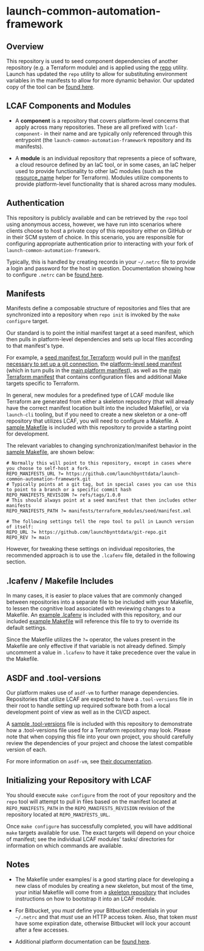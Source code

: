 # launch-common-automation-framework

## Overview

This repository is used to seed component dependencies of another repository (e.g. a Terraform module) and is applied using the [repo](https://gerrit.googlesource.com/git-repo/) utility.  Launch has updated the `repo` utility to allow for substituting environment variables in the manifests to allow for more dynamic behavior. Our updated copy of the tool can be [found here](https://github.com/launchbynttdata/git-repo).

## LCAF Components and Modules

- A **component** is a repository that covers platform-level concerns that apply across many repositories. These are all prefixed with `lcaf-component-` in their name and are typically only referenced through this entrypoint (the `launch-common-automation-framework` repository and its manifests).

- A **module** is an individual repository that represents a piece of software, a cloud resource defined by an IaC tool, or in some cases, an IaC helper used to provide functionality to other IaC modules (such as the [resource_name](https://github.com/launchbynttdata/tf-launch-module_library-resource_name) helper for Terraform). Modules utilize components to provide platform-level functionality that is shared across many modules.

## Authentication

This repository is publicly available and can be retrieved by the `repo` tool using anonymous access, however, we have run into scenarios where clients choose to host a private copy of this repository either on GitHub or in their SCM system of choice. In this scenario, you are responsible for configuring appropriate authentication prior to interacting with your fork of `launch-common-automation-framework`. 

Typically, this is handled by creating records in your `~/.netrc` file to provide a login and password for the host in question. Documentation showing how to configure `.netrc` can be [found here](https://everything.curl.dev/usingcurl/netrc).

## Manifests

Manifests define a composable structure of repositories and files that are synchronized into a repository when `repo init` is invoked by the `make configure` target. 

Our standard is to point the initial manifest target at a seed manifest, which then pulls in platform-level dependencies and sets up local files according to that manifest's type. 

For example, a [seed manifest for Terraform](manifests/terraform_modules/seed/manifest.xml) would pull in the [manifest necessary to set up a git connection](manifests/git-connection/manifest.xml), the [platform-level seed manifest](manifests/platform/seed/manifest.xml) (which in turn pulls in the [main platform manifest](manifests/platform/manifest/manifest.xml)), as well as the [main Terraform manifest](manifests/terraform_modules/manifest/manifest.xml) that contains configuration files and additional Make targets specific to Terraform.

In general, new modules for a predefined type of LCAF module like Terraform are generated from either a skeleton repository (that will already have the correct manifest location built into the included Makefile), or via `launch-cli` tooling, but if you need to create a new skeleton or a one-off repository that utilizes LCAF, you will need to configure a Makefile. A [sample Makefile](examples/Makefile) is included with this repository to provide a starting point for development. 

The relevant variables to changing synchronization/manifest behavior in the [sample Makefile](examples/Makefile), are shown below:

```
# Normally this will point to this repository, except in cases where you choose to self-host a fork.
REPO_MANIFESTS_URL ?= https://github.com/launchbynttdata/launch-common-automation-framework.git
# Typically points at a git tag, but in special cases you can use this to point to a branch or a specific commit hash
REPO_MANIFESTS_REVISION ?= refs/tags/1.0.0
# This should always point at a seed manifest that then includes other manifests
REPO_MANIFESTS_PATH ?= manifests/terraform_modules/seed/manifest.xml

# The following settings tell the repo tool to pull in Launch version of itself:
REPO_URL ?= https://github.com/launchbynttdata/git-repo.git
REPO_REV ?= main
```

However, for tweaking these settings on individual repositories, the recommended approach is to use the `.lcafenv` file, detailed in the following section.

## .lcafenv / Makefile Includes

In many cases, it is easier to place values that are commonly changed between repositories into a separate file to be included with your Makefile, to lessen the cognitive load associated with reviewing changes to a Makefile. An [example .lcafenv](examples/.lcafenv) is included with this repository, and our included [example Makefile](examples/Makefile) will reference this file to try to override its default settings.

Since the Makefile utilizes the `?=` operator, the values present in the Makefile are only effective if that variable is not already defined. Simply uncomment a value in `.lcafenv` to have it take precedence over the value in the Makefile.

## ASDF and .tool-versions

Our platform makes use of `asdf-vm` to further manage dependencies. Repositories that utilize LCAF are expected to have a `.tool-versions` file in their root to handle setting up required software both from a local development point of view as well as in the CI/CD aspect.

A [sample .tool-versions](examples/.tool-versions) file is included with this repository to demonstrate how a .tool-versions file used for a Terraform repository may look. Please note that when copying this file into your own project, you should carefully review the dependencies of your project and choose the latest compatible version of each.

For more information on `asdf-vm`, see [their documentation](https://asdf-vm.com/guide/introduction.html).

## Initializing your Repository with LCAF

You should execute `make configure` from the root of your repository and the `repo` tool will attempt to pull in files based on the manifest located at  `REPO_MANIFESTS_PATH` in the `REPO_MANIFESTS_REVISION` revision of the repository located at `REPO_MANIFESTS_URL`.

Once `make configure` has successfully completed, you will have additional `make` targets available for use. The exact targets will depend on your choice of manifest; see the individual LCAF modules' tasks/ directories for information on which commands are available.

## Notes

* The Makefile under examples/ is a good starting place for developing a new class of modules by creating a new skeleton, but most of the time, your initial Makefile will come from a [skeleton repository](https://github.com/launchbynttdata/lcaf-skeleton-terraform) that includes instructions on how to bootstrap it into an LCAF module.

* For Bitbucket, you *must* define your Bitbucket credentials in your `~/.netrc` and that *must* use an HTTP access token.  Also, that token *must* have some expiration date, otherwise Bitbucket will lock your account after a few accesses.

* Additional platform documentation can be [found here](https://github.com/launchbynttdata/common-platform-documentation).